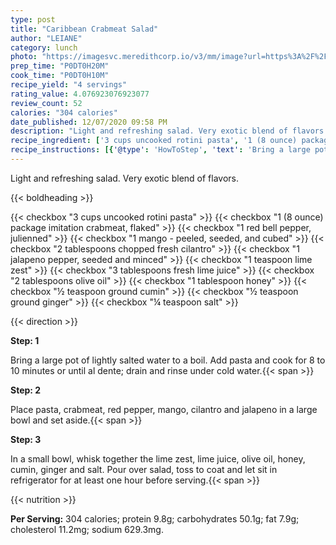 ```yaml
---
type: post
title: "Caribbean Crabmeat Salad"
author: "LEIANE"
category: lunch
photo: "https://imagesvc.meredithcorp.io/v3/mm/image?url=https%3A%2F%2Fimages.media-allrecipes.com%2Fuserphotos%2F4470668.jpg"
prep_time: "P0DT0H20M"
cook_time: "P0DT0H10M"
recipe_yield: "4 servings"
rating_value: 4.076923076923077
review_count: 52
calories: "304 calories"
date_published: 12/07/2020 09:58 PM
description: "Light and refreshing salad. Very exotic blend of flavors."
recipe_ingredient: ['3 cups uncooked rotini pasta', '1 (8 ounce) package imitation crabmeat, flaked', '1 red bell pepper, julienned', '1 mango - peeled, seeded, and cubed', '2 tablespoons chopped fresh cilantro', '1 jalapeno pepper, seeded and minced', '1 teaspoon lime zest', '3 tablespoons fresh lime juice', '2 tablespoons olive oil', '1 tablespoon honey', '½ teaspoon ground cumin', '½ teaspoon ground ginger', '¼ teaspoon salt']
recipe_instructions: [{'@type': 'HowToStep', 'text': 'Bring a large pot of lightly salted water to a boil. Add pasta and cook for 8 to 10 minutes or until al dente; drain and rinse under cold water.\n'}, {'@type': 'HowToStep', 'text': 'Place pasta, crabmeat, red pepper, mango, cilantro and jalapeno in a large bowl and set aside.\n'}, {'@type': 'HowToStep', 'text': 'In a small bowl, whisk together the lime zest, lime juice, olive oil, honey, cumin, ginger and salt.  Pour over salad, toss to coat and let sit in refrigerator for at least one hour before serving.\n'}]
---
```


Light and refreshing salad. Very exotic blend of flavors. 

{{< boldheading >}}

{{< checkbox "3 cups uncooked rotini pasta" >}}
{{< checkbox "1 (8 ounce) package imitation crabmeat, flaked" >}}
{{< checkbox "1  red bell pepper, julienned" >}}
{{< checkbox "1  mango - peeled, seeded, and cubed" >}}
{{< checkbox "2 tablespoons chopped fresh cilantro" >}}
{{< checkbox "1  jalapeno pepper, seeded and minced" >}}
{{< checkbox "1 teaspoon lime zest" >}}
{{< checkbox "3 tablespoons fresh lime juice" >}}
{{< checkbox "2 tablespoons olive oil" >}}
{{< checkbox "1 tablespoon honey" >}}
{{< checkbox "½ teaspoon ground cumin" >}}
{{< checkbox "½ teaspoon ground ginger" >}}
{{< checkbox "¼ teaspoon salt" >}}


{{< direction >}}

**Step: 1**

Bring a large pot of lightly salted water to a boil. Add pasta and cook for 8 to 10 minutes or until al dente; drain and rinse under cold water.{{< span >}}

**Step: 2**

Place pasta, crabmeat, red pepper, mango, cilantro and jalapeno in a large bowl and set aside.{{< span >}}

**Step: 3**

In a small bowl, whisk together the lime zest, lime juice, olive oil, honey, cumin, ginger and salt.  Pour over salad, toss to coat and let sit in refrigerator for at least one hour before serving.{{< span >}}

{{< nutrition >}}

**Per Serving:** 304 calories; protein 9.8g; carbohydrates 50.1g; fat 7.9g; cholesterol 11.2mg; sodium 629.3mg.